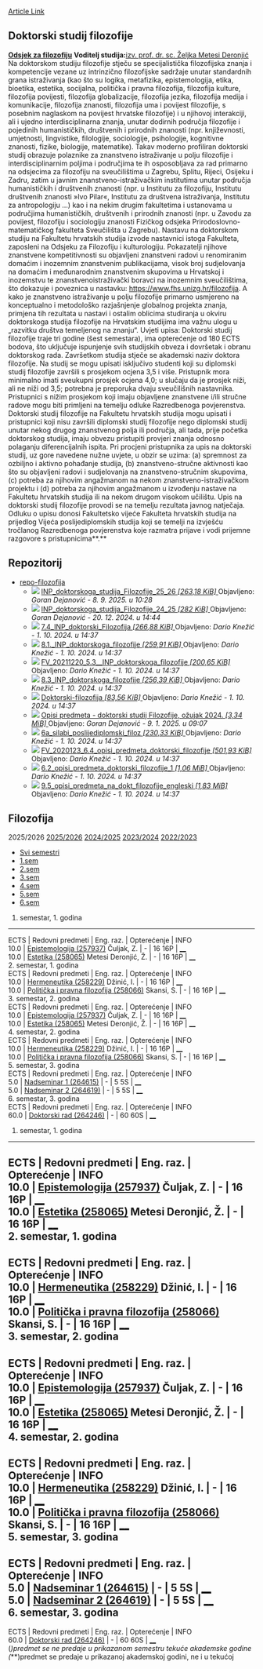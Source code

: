 [Article Link](https://www.fhs.hr/studiji/doktorski/filozofija)

## Doktorski studij filozofije
[**Odsjek za filozofiju**](https://www.fhs.unizg.hr/filozofija)
**Voditelj studija:**[izv. prof. dr. sc. Željka Metesi Deronjić](https://www.fhs.unizg.hr/djelatnik/zeljka.metesi_deronjic)
Na doktorskom studiju filozofije stječu se specijalistička filozofijska znanja i kompetencije vezane uz intrinzično filozofijske sadržaje unutar standardnih grana istraživanja (kao što su logika, metafizika, epistemologija, etika, bioetika, estetika, socijalna, politička i pravna filozofija, filozofija kulture, filozofija povijesti, filozofija globalizacije, filozofija jezika, filozofija medija i komunikacije, filozofija znanosti, filozofija uma i povijest filozofije, s posebnim naglaskom na povijest hrvatske filozofije) i u njihovoj interakciji, ali i ujedno interdisciplinarna znanja, unutar dodirnih područja filozofije i pojedinih humanističkih, društvenih i prirodnih znanosti (npr. književnosti, umjetnosti, lingvistike, filologije, sociologije, psihologije, kognitivne znanosti, fizike, biologije, matematike). Takav moderno profiliran doktorski studij obrazuje polaznike za znanstveno istraživanje u polju filozofije i interdisciplinarnim poljima i područjima te ih osposobljava za rad primarno na odsjecima za filozofiju na sveučilištima u Zagrebu, Splitu, Rijeci, Osijeku i Zadru, zatim u javnim znanstveno-istraživačkim institutima unutar područja humanističkih i društvenih znanosti (npr. u Institutu za filozofiju, Institutu društvenih znanosti »Ivo Pilar«, Institutu za društvena istraživanja, Institutu za antropologiju …) kao i na nekim drugim fakultetima i ustanovama u područjima humanističkih, društvenih i prirodnih znanosti (npr. u Zavodu za povijest, filozofiju i sociologiju znanosti Fizičkog odsjeka Prirodoslovno-matematičkog fakulteta Sveučilišta u Zagrebu).
Nastavu na doktorskom studiju na Fakultetu hrvatskih studija izvode nastavnici istoga Fakulteta, zaposleni na Odsjeku za Filozofiju i kulturologiju. Pokazatelji njihove znanstvene kompetitivnosti su objavljeni znanstveni radovi u renomiranim domaćim i inozemnim znanstvenim publikacijama, visok broj sudjelovanja na domaćim i međunarodnim znanstvenim skupovima u Hrvatskoj i inozemstvu te znanstvenoistraživački boravci na inozemnim sveučilištima, što dokazuje i poveznica u nastavku: <https://www.fhs.unizg.hr/filozofija>. A kako je znanstveno istraživanje u polju filozofije primarno usmjereno na konceptualno i metodološko razjašnjenje globalnog projekta znanja, primjena tih rezultata u nastavi i ostalim oblicima studiranja u okviru doktorskoga studija filozofije na Hrvatskim studijima ima važnu ulogu u „razvitku društva temeljenog na znanju“.
Uvjeti upisa:
Doktorski studij filozofije traje tri godine (šest semestara), ima opterećenje od 180 ECTS bodova, što uključuje ispunjenje svih studijskih obveza i dovršetak i obranu doktorskog rada. Završetkom studija stječe se akademski naziv doktora filozofije. Na studij se mogu upisati isključivo studenti koji su diplomski studij filozofije završili s prosjekom ocjena 3,5 i više. Pristupnik mora minimalno imati sveukupni prosjek ocjena 4,0; u slučaju da je prosjek niži, ali ne niži od 3,5; potrebna je preporuka dvaju sveučilišnih nastavnika. Pristupnici s nižim prosjekom koji imaju objavljene znanstvene i/ili stručne radove mogu biti primljeni na temelju odluke Razredbenoga povjerenstva.
Doktorski studij filozofije na Fakultetu hrvatskih studija mogu upisati i pristupnici koji nisu završili diplomski studij filozofije nego diplomski studij unutar nekog drugog znanstvenog polja ili područja, ali tada, prije početka doktorskog studija, imaju obvezu pristupiti provjeri znanja odnosno polaganju diferencijalnih ispita. Pri procjeni pristupnika za upis na doktorski studij, uz gore navedene nužne uvjete, u obzir se uzima: (a) spremnost za ozbiljno i aktivno pohađanje studija, (b) znanstveno-stručne aktivnosti kao što su objavljeni radovi i sudjelovanja na znanstveno-stručnim skupovima, (c) potreba za njihovim angažmanom na nekom znanstveno-istraživačkom projektu i (d) potreba za njihovim angažmanom u izvođenju nastave na Fakultetu hrvatskih studija ili na nekom drugom visokom učilištu. Upis na doktorski studij filozofije provodi se na temelju rezultata javnog natječaja. Odluku o upisu donosi Fakultetsko vijeće Fakulteta hrvatskih studija na prijedlog Vijeća poslijediplomskih studija koji se temelji na izvješću tročlanog Razredbenoga povjerenstva koje razmatra prijave i vodi prijemne razgovore s pristupnicima**.**
  

## Repozitorij
  * [ repo-filozofija ](https://www.fhs.hr/studiji/doktorski/filozofija)
    * ![](https://www.fhs.hr/_themes339/hrstud2024/default/icons_file/pdf32.png)
[ INP_doktorskoga_studija_Filozofije_25_26 _[263,18 KiB]_ ](https://www.fhs.hr/_download/repository/10.1.%20INP_doktorski_Filozofija.pdf)
Objavljeno: _Goran Dejanović -_ _8. 9. 2025. u 10:28_
    * ![](https://www.fhs.hr/_themes339/hrstud2024/default/icons_file/pdf32.png)
[ INP_doktorskoga_studija_Filozofije_24_25 _[282 KiB]_ ](https://www.fhs.hr/_download/repository/7.1_INP_doktorskoga%20studija%20Filozofije_24_25.pdf)
Objavljeno: _Goran Dejanović -_ _20. 12. 2024. u 14:44_
    * ![](https://www.fhs.hr/_themes339/hrstud2024/default/icons_file/pdf32.png)
[ 7.4_INP_doktorski_Filozofija _[266,88 KiB]_ ](https://www.fhs.hr/_download/repository/repo-filozofija/7.4_INP_doktorski_Filozofija.pdf)
Objavljeno: _Dario Knežić -_ _1. 10. 2024. u 14:37_
    * ![](https://www.fhs.hr/_themes339/hrstud2024/default/icons_file/pdf32.png)
[ 8.1._INP_doktorskoga_filozofije _[259,91 KiB]_ ](https://www.fhs.hr/_download/repository/repo-filozofija/8.1._INP_doktorskoga_filozofije.pdf)
Objavljeno: _Dario Knežić -_ _1. 10. 2024. u 14:37_
    * ![](https://www.fhs.hr/_themes339/hrstud2024/default/icons_file/pdf32.png)
[ FV_20211220_5.3__INP_doktorskoga_filozofije _[200,65 KiB]_ ](https://www.fhs.hr/_download/repository/repo-filozofija/FV_20211220_5.3__INP_doktorskoga_filozofije.pdf)
Objavljeno: _Dario Knežić -_ _1. 10. 2024. u 14:37_
    * ![](https://www.fhs.hr/_themes339/hrstud2024/default/icons_file/pdf32.png)
[ 8.3_INP_doktorskoga_filozofije _[256,39 KiB]_ ](https://www.fhs.hr/_download/repository/repo-filozofija/8.3_INP_doktorskoga_filozofije.pdf)
Objavljeno: _Dario Knežić -_ _1. 10. 2024. u 14:37_
    * ![](https://www.fhs.hr/_themes339/hrstud2024/default/icons_file/pdf32.png)
[ Doktorski-filozofija _[83,56 KiB]_ ](https://www.fhs.hr/_download/repository/repo-filozofija/Doktorski-filozofija.pdf)
Objavljeno: _Dario Knežić -_ _1. 10. 2024. u 14:37_
    * ![](https://www.fhs.hr/_themes339/hrstud2024/default/icons_file/pdf32.png)
[ Opisi predmeta - doktorski studij Filozofije, ožujak 2024. _[3,34 MiB]_ ](https://www.fhs.hr/_download/repository/7.2._odluka_opis_predmeta_doktorski_filozofija.pdf)
Objavljeno: _Goran Dejanović -_ _9. 1. 2025. u 09:07_
    * ![](https://www.fhs.hr/_themes339/hrstud2024/default/icons_file/pdf32.png)
[ 6a_silabi_poslijediplomski_filoz _[230,33 KiB]_ ](https://www.fhs.hr/_download/repository/repo-filozofija/6a_silabi_poslijediplomski_filoz.pdf)
Objavljeno: _Dario Knežić -_ _1. 10. 2024. u 14:37_
    * ![](https://www.fhs.hr/_themes339/hrstud2024/default/icons_file/pdf32.png)
[ FV_2020123_6.4_opisi_predmeta_doktorski_filozofije _[501,93 KiB]_ ](https://www.fhs.hr/_download/repository/repo-filozofija/FV_2020123_6.4_opisi_predmeta_doktorski_filozofije.pdf)
Objavljeno: _Dario Knežić -_ _1. 10. 2024. u 14:37_
    * ![](https://www.fhs.hr/_themes339/hrstud2024/default/icons_file/pdf32.png)
[ 6.2_opisi_predmeta_doktorski_filozofije_1 _[1,06 MiB]_ ](https://www.fhs.hr/_download/repository/repo-filozofija/6.2_opisi_predmeta_doktorski_filozofije_1.pdf)
Objavljeno: _Dario Knežić -_ _1. 10. 2024. u 14:37_
    * ![](https://www.fhs.hr/_themes339/hrstud2024/default/icons_file/pdf32.png)
[ 9.5_opisi_predmeta_na_dokt_filozofije_engleski _[1,83 MiB]_ ](https://www.fhs.hr/_download/repository/repo-filozofija/9.5_opisi_predmeta_na_dokt_filozofije_engleski.pdf)
Objavljeno: _Dario Knežić -_ _1. 10. 2024. u 14:37_


## Filozofija
2025/2026 
[2025/2026](https://www.fhs.hr/studiji/doktorski/filozofija?ak=2025#akgod) [2024/2025](https://www.fhs.hr/studiji/doktorski/filozofija?ak=2024#akgod) [2023/2024](https://www.fhs.hr/studiji/doktorski/filozofija?ak=2023#akgod) [2022/2023](https://www.fhs.hr/studiji/doktorski/filozofija?ak=2022#akgod)
  * [Svi semestri](https://www.fhs.hr/studiji/doktorski/filozofija#v1id-523693_315681_2_0 "Svi semestri")
  * [1.sem](https://www.fhs.hr/studiji/doktorski/filozofija#v1id-523693_315681_2_1 "1.sem")
  * [2.sem](https://www.fhs.hr/studiji/doktorski/filozofija#v1id-523693_315681_2_2 "2.sem")
  * [3.sem](https://www.fhs.hr/studiji/doktorski/filozofija#v1id-523693_315681_2_3 "3.sem")
  * [4.sem](https://www.fhs.hr/studiji/doktorski/filozofija#v1id-523693_315681_2_4 "4.sem")
  * [5.sem](https://www.fhs.hr/studiji/doktorski/filozofija#v1id-523693_315681_2_5 "5.sem")
  * [6.sem](https://www.fhs.hr/studiji/doktorski/filozofija#v1id-523693_315681_2_6 "6.sem")


1. semestar, 1. godina  
---  
ECTS |  Redovni predmeti  | Eng. raz. | Opterećenje | INFO  
10.0 |  [Epistemologija (257937)](https://www.fhs.hr/predmet/epi_b) Čuljak, Z. |  -  | 16 16P |  [__](javascript:show_window\('/.cms/predmet_info?_v1=FLqk8wo8tmsNCQ5qqUNX9kYvYWIX1pS0MXG2H5WoJzIW6xGocpY1j68qTT4ylQR8MV1dYX4Grz9teSzDxCS-vCYnh8QDYooBxz5plHiySay-fv0CKbZkoIs4xJL6p5gm9JMRAAZGaea-A8rl5O2vxcYo_hGenAU45sCf77WBpp7q0HZs7bb5ZcaKgr4PI7MXKIyiUQ==&_v1flags=HrL4GBJlP6b4aIc_G1psszYo8M430hwePLiMAM8bisjh535JWd1Aju0AS5gXU-0L2uujY8SIwz3GF2XDFjAn7_8YYj4irc9iXUPcZmC_cakNXossOwqQAdb91cwqvCP1ZjXyUbo_76OEKHd_p9GkQEauJJ-OtrqugJtp2wmyYmf38Du-&_lid=82933&_rand=0',%20''\))  
10.0 |  [Estetika (258065)](https://www.fhs.hr/predmet/est_a) Metesi Deronjić, Ž. |  -  | 16 16P |  [__](javascript:show_window\('/.cms/predmet_info?_v1=KYzK8a0kRg9Nus_K2WmYsrjV5vc6ZTgZx9E_r1VNAiVom0dt_kmchIfXTFftLdDwnGwG2gDDkUAwl274AgkR0DgOzvY3yH9NRrJhsvhWQIdbwI1I62O8VFqQ2WDOpZ3WAB01uLxRMcAvqLNes_tot_0-eSIqwrBnPy5fuU6vlIMi8eVukA6NPXO2jyEfKf4k3Xm0OQ==&_v1flags=w184eI5Edp1P_W0PyZvgmxUSmPsQIaaNTe-20Kh3ryx1Iw9M0vmmxyzTm0Wek2yVWdtsxSejF5eXpvhU-1SF9DbWlCpyZZ5W8x6ZOoGubONIlB-2cuVz41B2_qR1JUKuQp19he909ekbRM2LbEkPSAY9wTl6nyrLh3oMm4bKwdSUD5BX&_lid=82933&_rand=0',%20''\))  
2. semestar, 1. godina  
ECTS |  Redovni predmeti  | Eng. raz. | Opterećenje | INFO  
10.0 |  [Hermeneutika (258229)](https://www.fhs.hr/predmet/her) Džinić, I. |  -  | 16 16P |  [__](javascript:show_window\('/.cms/predmet_info?_v1=IcANALP6iaCg8MKND53YAlBoAihkKKodkwVzwoaI9jzphUEjeRfl6AwfLu7pCiV1FLzA1ZidNSs2HMvlya70GrtSa0xH9gn1sJUNl63QqjoXCb4yuLLQ_PIXGunRxEph89mZD1uNHuHlgdzJzV1MsWqv2KBANHzxIyNQ9swDwQTyeSjMkReuSVhrQhEo4HevviUVWg==&_v1flags=2vWrZhHu_fX7HZ_w4Igrw-Utw7NzUJL0Jd8gcNBDz_R0-8FbEHEKSHshSlKs3kQIWNbrm53E1atFx6dGyVNwahLwL5cR5uaVKbEh9NHQyBOXxNys79JOmecUrpI0NdeKCOhd3WPjFJJ9s8fT43xJYCPOCPP1GHsgQEqUsivDNG7gczvn&_lid=82933&_rand=0',%20''\))  
10.0 |  [Politička i pravna filozofija (258066)](https://www.fhs.hr/predmet/ppf_c) Skansi, S. |  -  | 16 16P |  [__](javascript:show_window\('/.cms/predmet_info?_v1=qI7dwCCBHSf26kf-BJ0zxMfgNh8kcmvgc1vHMBUmmu_jrHFyvXHIV1MqNmH3fueo6z7BgSh7Uk1zr0iv1YxI82w_YWqoljlkJE5DXzOu-n94oaxt6cVgIC-nwwdeLxwXgg9vqtweyMZmGPlDi6CbxmjCoEtmAcTSHwQKIaEtJ8FwKVFqKOr7g3aMh-e4tKxFOhRXmA==&_v1flags=eQIjtMYLfuKPJtb7_CKPvH5PPa-cb9cCsF282eB2K6h7R2764FHibLWcUGBScT0Zf-ChCqQ3ow2ydaU4kEQTfXMeO0JPRwTPoQwMBJeIrE4xSBw2zG8GvwLGFDPiMbpkWv9WkIyoLnPo2mrYnA2Cv21J_Wn0JxD_ptR8l7gJc3ixkkGv&_lid=82933&_rand=0',%20''\))  
3. semestar, 2. godina  
ECTS |  Redovni predmeti  | Eng. raz. | Opterećenje | INFO  
10.0 |  [Epistemologija (257937)](https://www.fhs.hr/predmet/epi_b) Čuljak, Z. |  -  | 16 16P |  [__](javascript:show_window\('/.cms/predmet_info?_v1=lvR-HCC863ik0xFR6F9-ulYJnJblC58dvX2qfZQZsmKSru3sb_BkwblKWlXIzn8fYo9rhIgC92BRMoLoyzmAkgSok1kxcTOlvL9nH05Cez7axFSI9KThgCAvMiT_McRujywUAOpB5DhkZXgs1honyPE1BVHwznh8bg5N3_Gw3267DA1rYoBIjLQeruGG09CYU2Wzvw==&_v1flags=c4w2hdFTE4by_NYqwJKadMNaCxR6ASAPyw6mIrnhx5jfrr-3oIh0nlmqaoi0Td5GCy8kEpB3vfzjytRUApb16WBB3SVEXFJUQPJlynhRJg-870aYo9KBeP_8HjFUxVte0Aj226wLo8hg-A3CJd7IkaNnJ9AHtStWOfjZcCWELyA6udhV&_lid=82933&_rand=0',%20''\))  
10.0 |  [Estetika (258065)](https://www.fhs.hr/predmet/est_a) Metesi Deronjić, Ž. |  -  | 16 16P |  [__](javascript:show_window\('/.cms/predmet_info?_v1=KC3vYF8gXLHDxSizHHKRhI3dRG5Ka7p8B6sR5VFKyXwcJST3HQ4XfglPuV3qyqid9sbTerpYys3Bvo9ioWijqLgwQwihIguMVJzhXYidzbz6P0fqtAzzZ7gmXgfn0I-WfM3jGEbTINJavoGJbnLDFki-xPQ-_gM1bKATz_draUZ3aAYQ6At9bi6tIL03t_Q_09tAVw==&_v1flags=DNUAyAIxsJr66VzTdm6uE3iNjFQr7tl-KyzWvv2kI5zV7jzYn92lPCTsYqGi10vQv6aE2bmnfeQPTOHcw9nYfp-SuuD0BzBHLh9vdUKmD1mKZffGkkaEr-R_BWloC4OXaYHQaFv2eLlXrr3Vb_3OcqnMowXKF85aKxi0hxAOSJhoRV5i&_lid=82933&_rand=0',%20''\))  
4. semestar, 2. godina  
ECTS |  Redovni predmeti  | Eng. raz. | Opterećenje | INFO  
10.0 |  [Hermeneutika (258229)](https://www.fhs.hr/predmet/her) Džinić, I. |  -  | 16 16P |  [__](javascript:show_window\('/.cms/predmet_info?_v1=EMYSxPPH1uGOjtCbF7m1jh0OXxkR9NBT7GiypSfM7IdU2tTNK7E-Og4zVGLch3mUVIv_HB8FprjH_p1BDpaSd8UtsFqvNPQhB7tAiijWn3HNT4wZUs4_gOsjn91TMnwTl2hGTtuRAQPMIggM0ollSbWXOzeWOBvx4Y6T4gOLWUen67vqsMU2oBPdO3OYYYAS7E5frg==&_v1flags=-UsAUcmYP-xCzOFD4eNIdjKdnJ75MhPQxVjHnqIslC3zUwrJ5c2yBDA0sn331W_-Z8iUThrODRIcTCOe-ekg8Jj0mYp4cke_7a5XAmCHjG0jY3iXH2JCr4FOsUCQm8CTuKR3pRIKM3o4ohTKyKdrWKb1WuP2JLm3kvSc7OIhVWHYh4Lk&_lid=82933&_rand=0',%20''\))  
10.0 |  [Politička i pravna filozofija (258066)](https://www.fhs.hr/predmet/ppf_c) Skansi, S. |  -  | 16 16P |  [__](javascript:show_window\('/.cms/predmet_info?_v1=EMLHamPbPb4w6l2B9UjumogI_zLsvoqVcCoURqeAF-AvyJQAjz0hthWdUWH74ZLv62sAi50Wc_Sn5sr-QMYzKCgNBzUrulFh4nKQ4mXwttAUblp9UvDE4h1ciVJ1aeCWLUtPAL833AoE-xt34IKH5I_l3siR45arAmOiIipPqK69FwUCiOb322GmPlP62wbPxPIDTg==&_v1flags=aSOxyc2ugRpDW1d8QaYCxfgINCloNc4798OX-_t0U-kz2mnsXTQVTG3OYTYJdcXL_UIJGRJTrvvWn_LyV1rSJnm_olLvUxxuI0spaBm5FEPBATl4t6O-hBjpsquEjuGRITYA2zhEuD8VSE2e6RdHrUC7iZuE1QQuMslOAEthCgyH--dW&_lid=82933&_rand=0',%20''\))  
5. semestar, 3. godina  
ECTS |  Redovni predmeti  | Eng. raz. | Opterećenje | INFO  
5.0 |  [Nadseminar 1 (264615)](https://www.fhs.hr/predmet/nad1) |  -  | 5 5S |  [__](javascript:show_window\('/.cms/predmet_info?_v1=1jpFmpagDo2F71okGltdwCH0Dwoh3tUApkO7oMP6UsaJe76eXKp_6z7qILly_Iuk_hmkzxNpO6NbODhYq7tMj25bJPA9XIEy_bGCv8422AzZMuVv4SgfG4uVNZPlpG3C9Uy9YmxchgAnRSYiw0Rsp-BGtkVuTBPa-Sq_Vt6Bps4bla8soe6UwA6D1x_sihG-Y5d7Wg==&_v1flags=Q7U73YPHFDWc427UExErLQewqRfm72emGbCB6-0jyPWsGIDBX-BN9ZvtumlaTIA8cn77YYRnFe1LjF_3yv-71PTan-T82IS4OF0jfkdSgDYyrdj_a0szRAYFZ_XmbNIeN5UDOcch-ZJe5ujQwOb8L0f44XyRQHmat229TVGesQ0oEW2O&_lid=82933&_rand=0',%20''\))  
5.0 |  [Nadseminar 2 (264619)](https://www.fhs.hr/predmet/nad2) |  -  | 5 5S |  [__](javascript:show_window\('/.cms/predmet_info?_v1=dhZswWDGKn62pC9gKTiPUCtFoF54FT0wANQ5HqQhB_ju3yGgymMc3PKMzWzkbvHDK1BvsCy1KpXUOAeUIvKV1A8UykppEyt0chrVgGtOPdY1SSfsCajVLdMg7GQTeZ2rWub2j1muRj9G3dL4CuyOCfMMnhC4N_SRndzfPC2g9W5qEtCL0694q692Y2-N2P5dCcqheA==&_v1flags=E6I59Xt0Ip_oK09T4mmS9tD8U3LXd5jURI2MUwdEXKukN4jQkDSxjGd-mRsc2uER99HTlDvyqNeK-WN-PvWNGrXPKKM7uNOLLw1vaEkJZT7hXFstuw5g_DdCiG9zp0-B4R6t6SephcJLpf7yU56h_4rsrQtCImaV9YTQxYSP1F1M7lUU&_lid=82933&_rand=0',%20''\))  
6. semestar, 3. godina  
ECTS |  Redovni predmeti  | Eng. raz. | Opterećenje | INFO  
60.0 |  [Doktorski rad (264246)](https://www.fhs.hr/predmet/dokrad) |  -  | 60 60S |  [__](javascript:show_window\('/.cms/predmet_info?_v1=QvQ9EQynRd7umWXakfX5J5r7LHeJjV_jPCs2Bu-TqMA6A3nwbE5DJ1PWMSpjKFV7cyQFH2qnOcj5tQQMyzdH2JJD_JX9jSMJf86a3bwc0evNVQAphfn5PxNVaAaaqaZ-eNB5KznVfGBvOGuC6XSdRPl9Njc-Igg8JYEQGzocxVNPAyShbijkPMYT_I8sDxCnmKaIqw==&_v1flags=nVJmGVFnFO56X8S0BVqxX8oCXUSvWyV0WTcBQD220gcVxyllEWZbTRap6qvkIYUoKbvGQHtkZKoOhSE6AJi84PcSZZtRKIRsIQHmhuGFgRnV46XhdZou0s9PHKo9OGMLrnByQPUXEFuB_SOsbhuM4W0hbKqKNfmbiL7KAUKs4o05Qq9X&_lid=82933&_rand=0',%20''\))  
1. semestar, 1. godina   
---  
ECTS |  Redovni predmeti  | Eng. raz. | Opterećenje | INFO  
10.0 |  [Epistemologija (257937)](https://www.fhs.hr/predmet/epi_b) Čuljak, Z. |  -  | 16 16P |  [__](javascript:show_window\('/.cms/predmet_info?_v1=hzrv80X3teTlDaIguZqLj76EdjKaUMKPRu40SnJTDCSY809DRn9B5_1fWbUZBYRCFbEGvFMki2LW2Sz6Wdy30qIaOiCfn5sQkkbvnEtWVEozvF8T4hzd8uJ5r0opstpRKUIUOgtpe4j-3_nnvFW-IZikd3Uo0e8vgc36VOKkmnoJfyyQHhg8ZuTphNdVmYrR2xCnEQ==&_v1flags=W5UkHgFbnKbfC8KsN8p6GYxQR2E12xmQFjqt1hRGeW8JZkP071ELKPNhnb9rLwYcsW-yrBAJoZZGQNonTkL7jFbtIwNW2QlLltHHKAP1OfoXbqxoP5LROpKI8btLDZjtb7HyPr7ph017TgDhUJZegEkUlgv75v5sJdQ_JRLPbs_kOTd0&_lid=82933&_rand=0',%20''\))  
10.0 |  [Estetika (258065)](https://www.fhs.hr/predmet/est_a) Metesi Deronjić, Ž. |  -  | 16 16P |  [__](javascript:show_window\('/.cms/predmet_info?_v1=BkzXH5ubMeroyi7-4EP2WE58ybjFkGKws4-8jsRlFoCb6ZGqyQUaWusLtG_PMRkKg5BhqgeXn1QhcvscYmuH7PSuiLqNYvHD_KWMLWED3vPW5jijQdEE-7fJxTOovMLHCWHJYtCRSKQaRNoGZXCpVmwCiglpV5ziSt5qXwUOcdDI8IVIETWa8uBjiK2-zi3APoS5tA==&_v1flags=BHpXJAASpmh2PD5D5xdOIFplvep5Ix01pTbl-8Ih5Q4n3lWcoGuG6CqV70j73Zp2qYWyPcsMMYC-0fXlyLMMitfnlBsObhqLK59EM-spxaK03YdJ8nQ5-o757B6dpRFUg2MZapfCPDAB_cwwWj0WEic5xMl8UVrMWQpnga-iv74J8Rox&_lid=82933&_rand=0',%20''\))  
2. semestar, 1. godina   
---  
ECTS |  Redovni predmeti  | Eng. raz. | Opterećenje | INFO  
10.0 |  [Hermeneutika (258229)](https://www.fhs.hr/predmet/her) Džinić, I. |  -  | 16 16P |  [__](javascript:show_window\('/.cms/predmet_info?_v1=sqVQfz35L45D4yvlouNsz3GI6G8OkCk5XhJKFg8vXhXkHrYWVwtAglI7hoI-oHZligLa5hzHNqB87ruroISfeUh6fmRLT325LMu2CZ4U-eyXnK2JCjdppCvH3Of-x6nc3H9wJes_wO3jy5t02xqXRhnoY9mn36l3noh7QfWA4LRl868-61EYpE84xT6vmJ1i9Gd6_w==&_v1flags=Spga7tScuqoT-rAtc5Kja0GGc17S-hFMkaaTfKlRnkMbUeQpaCSRRVZ6FX7PKka0PBJCIDhK_TbHnJYhvPSETsStfzzGqZO9sxQQPPWdyRjCa7zl3UHE8pnvwC-CM56u9ikRyfS985IMRCIoC-fA79CHPKPeQdxIlHU5C-pc3hxIxKkn&_lid=82933&_rand=0',%20''\))  
10.0 |  [Politička i pravna filozofija (258066)](https://www.fhs.hr/predmet/ppf_c) Skansi, S. |  -  | 16 16P |  [__](javascript:show_window\('/.cms/predmet_info?_v1=yjcOrTv2yIgA8_RJK-bt3nARC8y_jZnxOn0phJMFWnw1KEkWIXsGNd8XvZiocZW3xCzJRSyIzxmbmPt5wFdS4JewXK6wQucUGrcvhpV2ah38vEwsCgFFPIaPfA-gZDvTGWQP0S-QPHi1Moi1HK5SI3JZse7V6_8brqNUOzeZpxcJTHWhvW3TA8zwlE2L_qm8OS-0Zg==&_v1flags=iFG5uVGhKzDGQ6OSiPIiIUdOO_myhQqBkXkHAN0BWzK0VSd8HqScGNpyiujEIWvbvV7rdrewEh69i8cmSdEDTR9gE6zCtVq6aYwNRo3Epkde-zg_MQd8vV4bw7yeZyqSoLfiWFKaAxtEzvj63Xfn8MaGRuw_hDrlRigdqED-rFHA4MiC&_lid=82933&_rand=0',%20''\))  
3. semestar, 2. godina   
---  
ECTS |  Redovni predmeti  | Eng. raz. | Opterećenje | INFO  
10.0 |  [Epistemologija (257937)](https://www.fhs.hr/predmet/epi_b) Čuljak, Z. |  -  | 16 16P |  [__](javascript:show_window\('/.cms/predmet_info?_v1=Eq17JLN72LBB_MDyvawsaynutbRdtQdnALhVG46SwCM0EWg6M5HEPK0FKOV44bzbp6YiBl9S0JJb8o8zeNMqt4FgVclycOaWR3uz3LGC-oCK-DMPPd5k6VfWKXxevk6xJoYQtnk04iCVx4BudMloyNKouTeyFfIaF1fQ6AW4dlp4b4so30972LAMhGNCJmn1GTsu3Q==&_v1flags=NGRmQKvz0LNSItqTfwqLzVWOQR6UKS9V3V4JCIWPR8Pby2TFO8i1xKdPP7WcmihD14AmF2BNI8RE4Q-erTDydAI_CYsDz26q3Kw7NGF6gUvRizphwcaqxJ_BqLs0l73vmJh_QHdQDT6PGZ1Z9aLiLu9qkaYFa67hK8cUTmtG_ZDtLMkP&_lid=82933&_rand=0',%20''\))  
10.0 |  [Estetika (258065)](https://www.fhs.hr/predmet/est_a) Metesi Deronjić, Ž. |  -  | 16 16P |  [__](javascript:show_window\('/.cms/predmet_info?_v1=7Df-IZlJOmKUF0WNXw11vDerWb8v-0wml3Ny9bc58HpNHeO7NeZt2DFaUjhI_FR2TYnXTlM6euuLySgx3dKJS0gck5G3VYX-xvcZL8X8MaMvGHv1EgaaIkZusB2uov8I6Fmu2Jait_P51iKBJvQjwrBMARiGI74UO6IJ7J1YzRAMH_uJYkEPgGekFzZ9F-nZCqOU2A==&_v1flags=l5AbqevqFkBpyDl8ofoTFnVRK-QpzOocO2TCtlGO7sbyn3C6VRPcnrwk4QRoYQWFnPZdQemP2SqYl_yQGWBUs8MSGClui4MZSDI6EumQLoQbAhWVTwTWJYRf3zCPJ1XkfEYsJg7MuNIVb5Y515_naOLBUJHXyZGyRrl-dYJVwPvy5Im3&_lid=82933&_rand=0',%20''\))  
4. semestar, 2. godina   
---  
ECTS |  Redovni predmeti  | Eng. raz. | Opterećenje | INFO  
10.0 |  [Hermeneutika (258229)](https://www.fhs.hr/predmet/her) Džinić, I. |  -  | 16 16P |  [__](javascript:show_window\('/.cms/predmet_info?_v1=kOeV0DPTnTzkwi9s1yFEQ_Bvyb3pjGr_ZqBHTuWfzSK5X75MMTl1AbWsCUXEVf0IL6dsyrRFekEFYYAmIgqvPoNMno-3kQX8KHCXRel1Gy7imfRBAsk8LXUCu7HvDXhpTqwIzbsI6DrtWXz8_JyfSmMTwW1QzgcQXxg3UdzYaJ2n65Ibvd8ltSVKXhprs35lAAq1iw==&_v1flags=ltR29QK-ifYTnHV4y7o9HrmvD6hk5vmDc8flGewZ4PjFh3HPkJvpSBB7PCSQwHc_V7ekh9yCj4Dn-ODyqblLVhsF2YD-Xm9xUpU4usWR33F0Zxrgm743KBi1Osg6BNBQ-EbriFMSo77M2PAGf_Hkghwb4R-P5-guw1MBsVrVMN4wiiW1&_lid=82933&_rand=0',%20''\))  
10.0 |  [Politička i pravna filozofija (258066)](https://www.fhs.hr/predmet/ppf_c) Skansi, S. |  -  | 16 16P |  [__](javascript:show_window\('/.cms/predmet_info?_v1=-fnztmxCSruBgRQAcVXgGymrenqA1Q8A61zkOn7q9abm8TXMBI-bw8jLzvwCZn89QCTeskkMl1yC8VFhW0ss7Qp_DYluB_nE-XqDrUVhWeLBFiqAoEo-Hur5lnoZ1S4WjujhfMHbEkuBVHrY6Sk1d7i4UlvxDilztj5dl_EtaDzgbmD9nNrULpnbv74RvpTmWMj9Bg==&_v1flags=_GQZvKOqIfv1cz-Pp8TFK14WqYC7CZJG0v7O6zMCbi4WHtbFtOAM4C0ADspB3ypcSqlsSFjRAFeFu4hLS22ccBx0cgzd9-F2HnENC1k4YPIufCxTi9m7jrVDFMoFgBx2CYuNCqfNY0Ef-9yrMdMeTmFiQ4GSId7_vybtIGfGbul8UvyL&_lid=82933&_rand=0',%20''\))  
5. semestar, 3. godina   
---  
ECTS |  Redovni predmeti  | Eng. raz. | Opterećenje | INFO  
5.0 |  [Nadseminar 1 (264615)](https://www.fhs.hr/predmet/nad1) |  -  | 5 5S |  [__](javascript:show_window\('/.cms/predmet_info?_v1=N_gL5Ixg1LEMeX0HIOTzkbaTuPQ6S-pxGOnLyZ1657UoeK18VLbjsngLIlc49gbYz4cOn8STez8my3ipkH8lbPCoLDTQZPMfzBqRKbUIse_uSO2AFtgUrU3xMAOTELvgDuxmSolFgTI56MmaN6pCYTX2NZxgJAguxi-xB_4R5Lcl1NFM2KEHed7ykHVyGV7ZwoamdA==&_v1flags=c8RlyZnZ5o7XX9HZhyhhf94djj3Q0-xMVdEdBgst0HqNyfz5-VYRVVr1SLNJcG50AireD680y0UZjp12YsNdt38siybLEeBAxWGytlNh5m8ljw7cdpGC4q5_3XXeCkvC33GMSGyhOAO5lHpyhszNx55aTADAmTe0rlY3ttJDU99htKfl&_lid=82933&_rand=0',%20''\))  
5.0 |  [Nadseminar 2 (264619)](https://www.fhs.hr/predmet/nad2) |  -  | 5 5S |  [__](javascript:show_window\('/.cms/predmet_info?_v1=nbKdkZU4yTw4LA8wdQmaiwFn-RGZHQYt-xuSKyPDeHosfjKzznzAhXeRIRt6z-JvQbx-PPzfqGbOdj_e5UJ9SnMnjGznIvBffMYFqQZysiFcCdxAhHv5lSVmlcG-jOfkJU-KTvZh3ilIDee_RIaEpWKWqutGvOdST0NDTwIRwZpckQmHDcORvCE0kjb6omnI6gePUw==&_v1flags=4IbzAzMiNwdIKmzSBiHTwAByzuAPT5U8A9VuA0fjugMOIXx90Wpru-cr5otDljhn4Qn15kxnsnJRjj-gs9zeItOhkZr3oRTngeJonalmUe292YD7LThOtIVczISiqx1QUe0PeP4xcV0_Go6RJ_hlQkTp4sr5Li0qgSEY7wuiShIQeztB&_lid=82933&_rand=0',%20''\))  
6. semestar, 3. godina   
---  
ECTS |  Redovni predmeti  | Eng. raz. | Opterećenje | INFO  
60.0 |  [Doktorski rad (264246)](https://www.fhs.hr/predmet/dokrad) |  -  | 60 60S |  [__](javascript:show_window\('/.cms/predmet_info?_v1=liUeolup-eRBUHBBdr57bsU3XVXfGYHdM07_gXDc0zWzXPkYvOaKnPwrwQUxSsrbXl8erEjfjF_U5DMKXXlrF802EbzDxz9HnWkGeV2APC27rV12WeXE8RKaFvvP8SnqORou83EScxmXE8WmeRBWtIgJDu2xyKnc2WinQbBdTU0fWsL_Ax--pj_raYdfS_P7JGbvVA==&_v1flags=DVXJ3fauzz_6KeIQqtjHJhvCd7NJMIw3ybFT8C6TPo5zhCb1vVEH2-fGGHTiseQ-BV8uL-ZF81GqTi2K52p5sQx0iANxyEMCxFCkvP5OiL0lH_q674dd4ybDTw6PdGgKBKpiSzhPLVvBLu2wT0eFGUXxpWwBkhkUPb_3li_m3v2wMyhG&_lid=82933&_rand=0',%20''\))  
(*)predmet se ne predaje u prikazanom semestru tekuće akademske godine  
(***)predmet se predaje u prikazanoj akademskoj godini, ne i u tekućoj 
